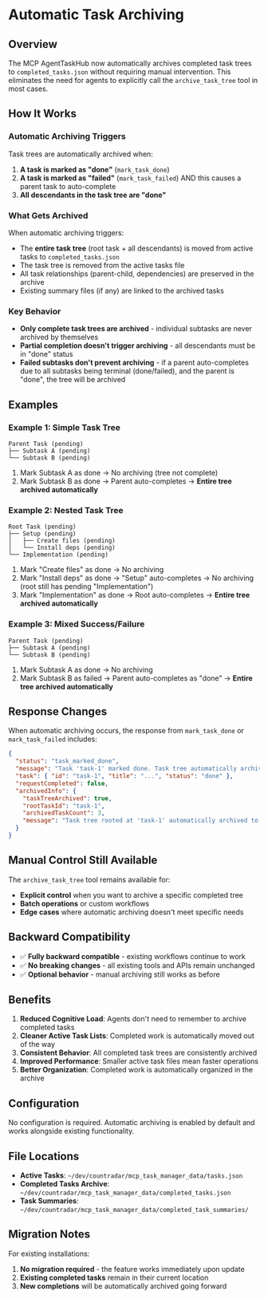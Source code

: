 # Automatic Task Archiving

## Overview

The MCP AgentTaskHub now automatically archives completed task trees to `completed_tasks.json` without requiring manual intervention. This eliminates the need for agents to explicitly call the `archive_task_tree` tool in most cases.

## How It Works

### Automatic Archiving Triggers

Task trees are automatically archived when:

1. **A task is marked as "done"** (`mark_task_done`)
2. **A task is marked as "failed"** (`mark_task_failed`) AND this causes a parent task to auto-complete
3. **All descendants in the task tree are "done"**

### What Gets Archived

When automatic archiving triggers:

- The **entire task tree** (root task + all descendants) is moved from active tasks to `completed_tasks.json`
- The task tree is removed from the active tasks file
- All task relationships (parent-child, dependencies) are preserved in the archive
- Existing summary files (if any) are linked to the archived tasks

### Key Behavior

- **Only complete task trees are archived** - individual subtasks are never archived by themselves
- **Partial completion doesn't trigger archiving** - all descendants must be in "done" status
- **Failed subtasks don't prevent archiving** - if a parent auto-completes due to all subtasks being terminal (done/failed), and the parent is "done", the tree will be archived

## Examples

### Example 1: Simple Task Tree
```
Parent Task (pending)
├── Subtask A (pending)
└── Subtask B (pending)
```

1. Mark Subtask A as done → No archiving (tree not complete)
2. Mark Subtask B as done → Parent auto-completes → **Entire tree archived automatically**

### Example 2: Nested Task Tree
```
Root Task (pending)
├── Setup (pending)
│   ├── Create files (pending)
│   └── Install deps (pending)
└── Implementation (pending)
```

1. Mark "Create files" as done → No archiving
2. Mark "Install deps" as done → "Setup" auto-completes → No archiving (root still has pending "Implementation")
3. Mark "Implementation" as done → Root auto-completes → **Entire tree archived automatically**

### Example 3: Mixed Success/Failure
```
Parent Task (pending)
├── Subtask A (pending)
└── Subtask B (pending)
```

1. Mark Subtask A as done → No archiving
2. Mark Subtask B as failed → Parent auto-completes as "done" → **Entire tree archived automatically**

## Response Changes

When automatic archiving occurs, the response from `mark_task_done` or `mark_task_failed` includes:

```json
{
  "status": "task_marked_done",
  "message": "Task 'task-1' marked done. Task tree automatically archived (3 tasks).",
  "task": { "id": "task-1", "title": "...", "status": "done" },
  "requestCompleted": false,
  "archivedInfo": {
    "taskTreeArchived": true,
    "rootTaskId": "task-1",
    "archivedTaskCount": 3,
    "message": "Task tree rooted at 'task-1' automatically archived to completed_tasks.json."
  }
}
```

## Manual Control Still Available

The `archive_task_tree` tool remains available for:

- **Explicit control** when you want to archive a specific completed tree
- **Batch operations** or custom workflows
- **Edge cases** where automatic archiving doesn't meet specific needs

## Backward Compatibility

- ✅ **Fully backward compatible** - existing workflows continue to work
- ✅ **No breaking changes** - all existing tools and APIs remain unchanged
- ✅ **Optional behavior** - manual archiving still works as before

## Benefits

1. **Reduced Cognitive Load**: Agents don't need to remember to archive completed tasks
2. **Cleaner Active Task Lists**: Completed work is automatically moved out of the way
3. **Consistent Behavior**: All completed task trees are consistently archived
4. **Improved Performance**: Smaller active task files mean faster operations
5. **Better Organization**: Completed work is automatically organized in the archive

## Configuration

No configuration is required. Automatic archiving is enabled by default and works alongside existing functionality.

## File Locations

- **Active Tasks**: `~/dev/countradar/mcp_task_manager_data/tasks.json`
- **Completed Tasks Archive**: `~/dev/countradar/mcp_task_manager_data/completed_tasks.json`
- **Task Summaries**: `~/dev/countradar/mcp_task_manager_data/completed_task_summaries/`

## Migration Notes

For existing installations:

1. **No migration required** - the feature works immediately upon update
2. **Existing completed tasks** remain in their current location
3. **New completions** will be automatically archived going forward